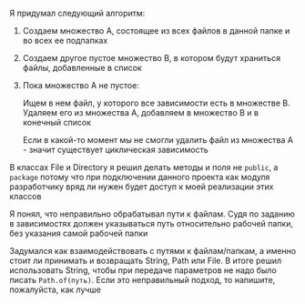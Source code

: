 Я придумал следующий алгоритм:
1. Создаем множество A, состоящее из всех файлов в данной папке и во всех ее подпапках
2. Создаем другое пустое множество B, в котором будут храниться файлы, добавленные в список
3. Пока множество A не пустое:

    Ищем в нем файл, у которого все зависимости есть в множестве B. Удаляем его из множества A, добавляем в множество B и в конечный список

    Если в какой-то момент мы не смогли удалить файл из множества A - значит существует циклическая зависимость

В классах File и Directory я решил делать методы и поля не ```public```, а ```package``` потому что при подключении данного проекта как модуля разработчику вряд ли нужен будет доступ к моей реализации этих классов

Я понял, что неправильно обрабатывал пути к файлам. Судя по заданию в зависимостях должен указываться путь относительно рабочей папки, без указания самой рабочей папки

Задумался как взаимодействовать с путями к файлам/папкам, а именно стоит ли принимать и возвращать String, Path или File. В итоге решил использовать String, чтобы при передаче параметров не надо было писать ```Path.of(путь)```. Если это неправильный подход, то напишите, пожалуйста, как лучше